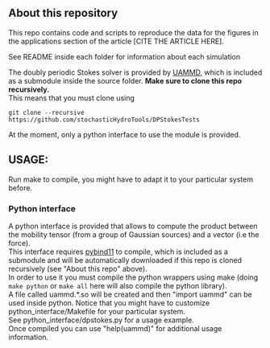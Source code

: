 ## About this repository 

This repo contains code and scripts to reproduce the data for the figures in the applications section of the article [CITE THE ARTICLE HERE].  

See README inside each folder for information about each simulation  

The doubly periodic Stokes solver is provided by [UAMMD](https://github.com/RaulPPelaez/uammd), which is included as a submodule inside the source folder. **Make sure to clone this repo recursively.**  
This means that you must clone using  
```shell
git clone --recursive https://github.com/stochasticHydroTools/DPStokesTests
```
At the moment, only a python interface to use the module is provided.

## USAGE:  

Run make to compile, you might have to adapt it to your particular system before.  
  
### Python interface

A python interface is provided that allows to compute the product between the mobility tensor (from a group of Gaussian sources) and a vector (i.e the force).  
This interface requires [pybind11](https://github.com/pybind/pybind11) to compile, which is included as a submodule and will be automatically downloaded if this repo is cloned recursively (see "About this repo" above).  
In order to use it you must compile the python wrappers using make (doing ```make python``` or ```make all``` here will also compile the python library).  
A file called uammd.*.so will be created and then "import uammd" can be used inside python. Notice that you might have to customize python\_interface/Makefile for your particular system.  
See python_interface/dpstokes.py for a usage example.  
Once compiled you can use "help(uammd)" for additional usage information.  

